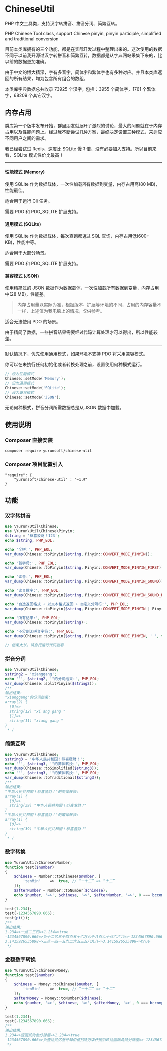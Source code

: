 # ChineseUtil
PHP 中文工具类，支持汉字转拼音、拼音分词、简繁互转。

PHP Chinese Tool class, support Chinese pinyin, pinyin participle, simplified and traditional conversion

目前本类库拥有的三个功能，都是在实际开发过程中整理出来的。这次使用的数据不同于以前我开源过汉字转拼音和简繁互转，数据都是从字典网站采集下来的，比以前的数据更加准确。

由于中文的博大精深，字有多音字，简体字和繁体字也有多种对应。并且本类库返回的所有结果，均为包含所有组合的数组。

本类库字典数据总共收录 73925 个汉字，包括：3955 个简体字，1761 个繁体字，68209 个其它汉字。

## 内存占用

类库第一个版本发布开始，群里朋友就展开了激烈的讨论，最大的问题就在于内存占用以及性能问题上。经过我不断尝试几种方案，最终决定设置三种模式，来适应不同用户之间的需求。

我已经尝试过 Redis，速度比 SQLite 慢 3 倍，没有必要加入支持。所以目前来看，SQLite 模式性价比最高！

---

#### 性能模式 (Memory)

使用 SQLite 作为数据载体，一次性加载所有数据到变量，内存占用高(80 MB)，性能最佳。

适合用于运行 Cli 任务。

需要 PDO 和 PDO_SQLITE 扩展支持。

#### 通用模式 (SQLite)

使用 SQLite 作为数据载体，每次查询都通过 SQL 查询，内存占用低(600+ KB)，性能中等。

适合用于大部分场景。

需要 PDO 和 PDO_SQLITE 扩展支持。

#### 兼容模式 (JSON)

使用精简过的 JSON 数据作为数据载体，一次性加载所有数据到变量，内存占用中(28 MB)，性能差。

> 内存占用量以实际为准，根据版本、扩展等环境的不同，占用的内存容量不一样，上述值为我电脑上的情况，仅供参考。

适合无法使用 PDO 的场景。

由于精简了数据，一些拼音结果需要经过代码计算处理才可以得出，所以性能较差。

---

默认情况下，优先使用通用模式，如果环境不支持 PDO 将采用兼容模式。

你可以在未执行任何初始化或者转换处理之前，设置使用何种模式运行。

```php
// 设为性能模式
Chinese::setMode('Memory');
// 设为通用模式
Chinese::setMode('SQLite');
// 设为兼容模式
Chinese::setMode('JSON');
```

无论何种模式，拼音分词所需数据总是从 JSON 数据中加载。


## 使用说明

### Composer 直接安装

`composer require yurunsoft/chinese-util`

### Composer 项目配置引入

```
"require": {
    "yurunsoft/chinese-util" : "~1.0"
}
```

## 功能

### 汉字转拼音

```php
use \Yurun\Util\Chinese;
use \Yurun\Util\Chinese\Pinyin;
$string = '恭喜發財！123';
echo $string, PHP_EOL;

echo '全拼:', PHP_EOL;
var_dump(Chinese::toPinyin($string, Pinyin::CONVERT_MODE_PINYIN));

echo '首字母:', PHP_EOL;
var_dump(Chinese::toPinyin($string, Pinyin::CONVERT_MODE_PINYIN_FIRST));

echo '读音:', PHP_EOL;
var_dump(Chinese::toPinyin($string, Pinyin::CONVERT_MODE_PINYIN_SOUND));

echo '读音数字:', PHP_EOL;
var_dump(Chinese::toPinyin($string, Pinyin::CONVERT_MODE_PINYIN_SOUND_NUMBER));

echo '自选返回格式 + 以文本格式返回 + 自定义分隔符:', PHP_EOL;
var_dump(Chinese::toPinyin($string, Pinyin::CONVERT_MODE_PINYIN | Pinyin::CONVERT_MODE_PINYIN_SOUND_NUMBER, ' '));

echo '所有结果:', PHP_EOL;
var_dump(Chinese::toPinyin($string));

echo '不分割无拼音字符:', PHP_EOL;
var_dump(Chinese::toPinyin($string, Pinyin::CONVERT_MODE_PINYIN, ' ', false));

// 结果太长，请自行运行代码查看
```

### 拼音分词

```php
use \Yurun\Util\Chinese;
$string2 = 'xianggang';
echo '"', $string2, '"的分词结果:', PHP_EOL;
var_dump(Chinese::splitPinyin($string2));
/**
输出结果:
"xianggang"的分词结果:
array(2) {
  [0]=>
  string(12) "xi ang gang "
  [1]=>
  string(11) "xiang gang "
}
 * /
```

### 简繁互转

```php
use \Yurun\Util\Chinese;
$string3 = '中华人民共和国！恭喜發財！';
echo '"', $string3, '"的简体转换:', PHP_EOL;
var_dump(Chinese::toSimplified($string3));
echo '"', $string3, '"的繁体转换:', PHP_EOL;
var_dump(Chinese::toTraditional($string3));
/**
输出结果:
"中华人民共和国！恭喜發財！"的简体转换:
array(1) {
  [0]=>
  string(39) "中华人民共和国！恭喜发财！"
}
"中华人民共和国！恭喜發財！"的繁体转换:
array(1) {
  [0]=>
  string(39) "中華人民共和國！恭喜發財！"
}
 * /
```

### 数字转换

```php
use Yurun\Util\Chinese\Number;
function test($number)
{
    $chinese = Number::toChinese($number, [
        'tenMin'    =>  true, // “一十二” => “十二”
    ]);
    $afterNumber = Number::toNumber($chinese);
    echo $number, '=>', $chinese, '=>', $afterNumber, '=>', 0 === bccomp($number, $afterNumber, 20) ? 'true' : 'false', PHP_EOL;
}

test(1.234);
test(-1234567890.666);
test(pi());
/**
输出结果:
1.234=>一点二三四=>1.234=>true
-1234567890.666=>负十二亿三千四百五十六万七千八百九十点六六六=>-1234567890.666=>true
3.1415926535898=>三点一四一五九二六五三五八九八=>3.1415926535898=>true
 */
```

### 金额数字转换

```php
use Yurun\Util\Chinese\Money;
function test($number)
{
    $chinese = Money::toChinese($number, [
        'tenMin'    =>  true, // “一十二” => “十二”
    ]);
    $afterMoney = Money::toNumber($chinese);
    echo $number, '=>', $chinese, '=>', $afterMoney, '=>', 0 === bccomp($number, $afterMoney) ? 'true' : 'false', PHP_EOL;
}

test(1.234);
test(-1234567890.666);
/**
输出结果:
1.234=>壹圆贰角叁分肆厘=>1.234=>true
-1234567890.666=>负壹拾贰亿叁仟肆佰伍拾陆万柒仟捌佰玖拾圆陆角陆分陆厘=>-1234567890.666=>true
 */
```